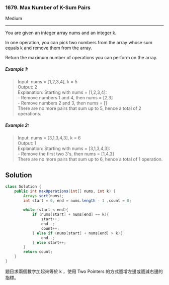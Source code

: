 ### 1679. Max Number of K-Sum Pairs
Medium

------------

You are given an integer array nums and an integer k.

In one operation, you can pick two numbers from the array whose sum equals k and remove them from the array.

Return the maximum number of operations you can perform on the array.

##### Example 1:

> Input: nums = [1,2,3,4], k = 5<br />
Output: 2<br />
Explanation: Starting with nums = [1,2,3,4]:<br />
\- Remove numbers 1 and 4, then nums = [2,3]<br />
\- Remove numbers 2 and 3, then nums = []<br />
There are no more pairs that sum up to 5, hence a total of 2 operations.

##### Example 2:

> Input: nums = [3,1,3,4,3], k = 6<br />
Output: 1<br />
Explanation: Starting with nums = [3,1,3,4,3]:<br />
\- Remove the first two 3's, then nums = [1,4,3]<br />
There are no more pairs that sum up to 6, hence a total of 1 operation.

## Solution
```java
class Solution {
    public int maxOperations(int[] nums, int k) {
        Arrays.sort(nums);
        int start = 0, end = nums.length - 1 ,count = 0;
        
        while (start < end){
            if (nums[start] + nums[end] == k){
                start++;
                end--;
                count++;
            } else if (nums[start] + nums[end] > k){
                end--;
            } else start++;
        }
        return count;
    }
}
```
題目求兩個數字加起來等於 k ，使用 Two Pointers 的方式遞增左邊或遞減右邊的指標。